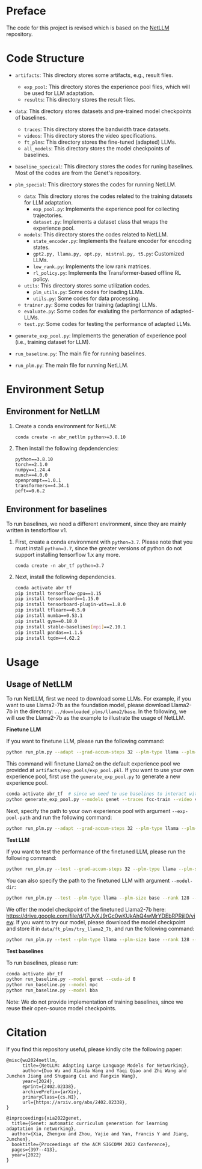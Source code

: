 # Preface
The code for this project is revised which is based on the [NetLLM](https://github.com/duowuyms/NetLLM.git) repository.

# Code Structure
- `artifacts`: This directory stores some artifacts, e.g., result files.
   - `exp_pool`: This directory stores the experience pool files, which will be used for LLM adaptation.
   - `results`: This directory stores the result files.

- `data`: This directory stores datasets and pre-trained model checkpoints of baselines.
   - `traces`: This directory stores the bandwidth trace datasets.
   - `videos`: This directory stores the video specifications.
   - `ft_plms`: This directory stores the fine-tuned (adapted) LLMs.
   - `all_models`: This directory stores the model checkpoints of baselines.

- `baseline_specical`: This directory stores the codes for runing baselines. Most of the codes are from the Genet's repository.
- `plm_special`: This directory stores the codes for running NetLLM.
   - `data`: This directory stores the codes related to the training datasets for LLM adaptation.
      - `exp_pool.py`: Implements the experience pool for collecting trajectories.
      - `dataset.py`: Implements a dataset class that wraps the experience pool.
    - `models`: This directory stores the codes related to NetLLM.
      - `state_encoder.py`: Implements the feature encoder for encoding states.
      - `gpt2.py, llama.py, opt.py, mistral.py, t5.py`: Customized LLMs.
      - `low_rank.py`: Implements the low rank matrices.
      - `rl_policy.py`: Implements the Transformer-based offline RL policy.
    - `utils`: This directory stores some utilization codes.
      - `plm_utils.py`: Some codes for loading LLMs.
      - `utils.py`: Some codes for data processing.
    - `trainer.py`: Some codes for training (adapting) LLMs. 
    - `evaluate.py`: Some codes for evaluting the performance of adapted-LLMs.
    - `test.py`: Some codes for testing the performance of adapted LLMs.
- `generate_exp_pool.py`: Implements the generation of experience pool (i.e., training dataset for LLM).
- `run_baseline.py`: The main file for running baselines. 
- `run_plm.py`: The main file for running NetLLM.

# Environment Setup
## Environment for NetLLM
1. Create a conda environment for NetLLM:

   `conda create -n abr_netllm python>=3.8.10`

2. Then install the following depdendencies:

   ```
   python==3.8.10
   torch==2.1.0
   numpy==1.24.4
   munch==4.0.0
   openprompt==1.0.1
   transformers==4.34.1
   peft==0.6.2
   ```

## Environment for baselines
To run baselines, we need a different environment, since they are mainly written in tensforflow v1.

1. First, create a conda environment with `python=3.7`. Please note that you must install `python=3.7`, since the greater versions of python do not support installing tensorflow 1.x any more.

   `conda create -n abr_tf python=3.7`

2. Next, install the following dependencies.
   ```sh
   conda activate abr_tf
   pip install tensorflow-gpu==1.15
   pip install tensorboard==1.15.0
   pip install tensorboard-plugin-wit==1.8.0
   pip install tflearn==0.5.0
   pip install numba==0.53.1
   pip install gym==0.18.0
   pip install stable-baselines[mpi]==2.10.1
   pip install pandas==1.1.5
   pip install tqdm==4.62.2
   ```
# Usage
## Usage of NetLLM
To run NetLLM, first we need to download some LLMs. For example, if you want to use Llama2-7b as the foundation model, please download Llama2-7b in the directory: `../downloaded_plms/llama2/base`. In the following, we will use the Llama2-7b as the example to illustrate the usage of NetLLM.

**Finetune LLM**

If you want to finetune LLM, please run the following command:
```sh
python run_plm.py --adapt --grad-accum-steps 32 --plm-type llama --plm-size base --rank 128 --device cuda:0 --lr 0.0001 --warmup-steps 2000 --num-epochs 80 --eval-per-epoch 2 
```
This command will finetune Llama2 on the default experience pool we provided at `artifacts/exp_pools/exp_pool.pkl`.
If you want to use your own experience pool, first use the `generate_exp_pool.py` to generate a new experience pool.
```sh
conda activate abr_tf  # since we need to use baselines to interact with environments, we need to activate the baseline environment first.
python generate_exp_pool.py --models genet --traces fcc-train --video video1 --trace-num 100 --cuda-id 0
```
Next, specify the path to your own experience pool with argument `--exp-pool-path` and run the following command:
```sh
python run_plm.py --adapt --grad-accum-steps 32 --plm-type llama --plm-size base --rank 128 --device cuda:0 --lr 0.0001 --warmup-steps 2000 --num-epochs 80 --eval-per-epoch 2--exp-pool-path your_exp_pool_path
```

**Test LLM**

If you want to test the performance of the finetuned LLM, please run the following command:
```sh
python run_plm.py --test --grad-accum-steps 32 --plm-type llama --plm-size base --rank 128 --device cuda:0 --lr 0.0001 --warmup-steps 2000 --num-epochs 80 --eval-per-epoch 2
```
You can also specify the path to the finetuned LLM with argument `--model-dir`:
```sh
python run_plm.py --test --plm-type llama --plm-size base --rank 128 --device cuda:0 --model-dir you_finetune_llm_dir
```

We offer the model checkpoint of the finetuned Llama2-7b here: https://drive.google.com/file/d/17UyXJ9rGc0wKUkAhQ4wMrYDEbRPRjil0/view. If you want to try our model, please download the model checkpoint and store it in `data/ft_plms/try_llama2_7b`, and run the following command:
```sh
python run_plm.py --test --plm-type llama --plm-size base --rank 128 --device cuda:0 --model-dir  data/ft_plms/try_llama2_7b
```

**Test baselines**

To run baselines, please run:
```sh
conda activate abr_tf
python run_baseline.py --model genet --cuda-id 0
python run_baseline.py --model mpc 
python run_baseline.py --model bba 
```

Note: We do not provide implementation of training baselines, since we reuse their open-source model checkpoints.

# Citation
If you find this repository useful, please kindly cite the following paper:
```
@misc{wu2024netllm,
      title={NetLLM: Adapting Large Language Models for Networking}, 
      author={Duo Wu and Xianda Wang and Yaqi Qiao and Zhi Wang and Junchen Jiang and Shuguang Cui and Fangxin Wang},
      year={2024},
      eprint={2402.02338},
      archivePrefix={arXiv},
      primaryClass={cs.NI},
      url={https://arxiv.org/abs/2402.02338}, 
}

@inproceedings{xia2022genet,
  title={Genet: automatic curriculum generation for learning adaptation in networking},
  author={Xia, Zhengxu and Zhou, Yajie and Yan, Francis Y and Jiang, Junchen},
  booktitle={Proceedings of the ACM SIGCOMM 2022 Conference},
  pages={397--413},
  year={2022}
}
```
